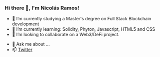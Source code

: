 ### Hi there 👋, I'm Nicolás Ramos!

- 🔭 I’m currently studying a Master's degree on Full Stack Blockchain development 
- 🌱 I’m currently learning: Solidity, Phyton, Javascript, HTML5 and CSS
- 👯 I’m looking to collaborate on a Web3/DeFi project.
<!-- - 🤔 I’m looking for help with ... -->
- 💬 Ask me about ...
- 📫 <a href="https://twitter.com/nicoa_ramos">Twitter</a> 

<!-- - ⚡ Fun fact: ...-->
